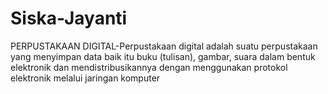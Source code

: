 # Siska-Jayanti
PERPUSTAKAAN DIGITAL-Perpustakaan digital adalah suatu perpustakaan yang menyimpan data baik itu buku (tulisan), gambar, suara dalam bentuk elektronik dan mendistribusikannya dengan menggunakan protokol elektronik melalui jaringan komputer
